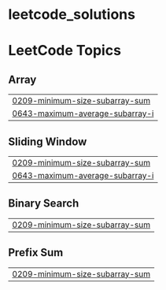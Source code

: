 # leetcode_solutions
<!---LeetCode Topics Start-->
# LeetCode Topics
## Array
|  |
| ------- |
| [0209-minimum-size-subarray-sum](https://github.com/SmitNVaghasiya/leetcode_solutions/tree/master/0209-minimum-size-subarray-sum) |
| [0643-maximum-average-subarray-i](https://github.com/SmitNVaghasiya/leetcode_solutions/tree/master/0643-maximum-average-subarray-i) |
## Sliding Window
|  |
| ------- |
| [0209-minimum-size-subarray-sum](https://github.com/SmitNVaghasiya/leetcode_solutions/tree/master/0209-minimum-size-subarray-sum) |
| [0643-maximum-average-subarray-i](https://github.com/SmitNVaghasiya/leetcode_solutions/tree/master/0643-maximum-average-subarray-i) |
## Binary Search
|  |
| ------- |
| [0209-minimum-size-subarray-sum](https://github.com/SmitNVaghasiya/leetcode_solutions/tree/master/0209-minimum-size-subarray-sum) |
## Prefix Sum
|  |
| ------- |
| [0209-minimum-size-subarray-sum](https://github.com/SmitNVaghasiya/leetcode_solutions/tree/master/0209-minimum-size-subarray-sum) |
<!---LeetCode Topics End-->